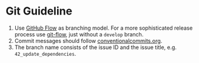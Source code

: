# Git Guideline

1. Use [GitHub Flow](https://docs.github.com/en/get-started/quickstart/github-flow) as branching model. For a more sophisticated release process use [git-flow](https://nvie.com/posts/a-successful-git-branching-model/), just without a `develop` branch.
2. Commit messages should follow [conventionalcommits.org](https://www.conventionalcommits.org).
3. The branch name consists of the issue ID and the issue title, e.g. `42_update_dependencies`.
